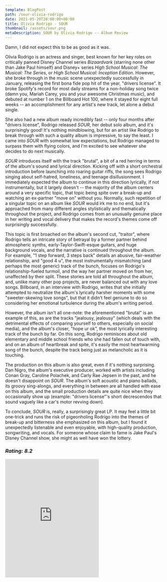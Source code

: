 ```yaml
---
template: BlogPost
path: /sour-olivia-rodrigo
date: 2021-05-20T20:00:00+00:00
title: Olivia Rodrigo - SOUR
thumbnail: /assets/sour.png
metaDescription: SOUR by Olivia Rodrigo -- Album Review
---
```


Damn, I did not expect this to be as good as it was.
<br/>

Olivia Rodrigo is an actress and singer, best known for her key roles on critically panned Disney Channel series *Bizaardvark* (starring none other than Jake Paul himself) and Disney+ series *High School Musical: The Musical: The Series*, or *High School Musical: Inception Edition*. However, she broke through in the music scene unexpectedly successfully in January, releasing the first bona fide pop hit of the year, "drivers license". It broke Spotify's record for most daily streams for a non-holiday song twice (damn you, Mariah Carey, you and your awesome Christmas music), and debuted at number 1 on the Billboard Hot 100, where it stayed for eight full weeks -- an accomplishment for any artist's new track, let alone a debut single. 
<br/>

She also had a new album ready incredibly fast -- only four months after "drivers license", Rodrigo released *SOUR*, her debut solo album, and it's surprisingly good! It's nothing mindblowing, but for an artist like Rodrigo to break through with such a quality album is impressive, to say the least. I came into *SOUR* with somewhat low expectations, but Rodrigo managed to surpass them with flying colors, and I'm excited to see whatever she decides to do next musically.
<br/>

*SOUR* introduces itself with the track "brutal", a bit of a red herring in terms of the album's sound and lyrical direction. Kicking off with a short orchestral introduction before launching into roaring guitar riffs, the song sees Rodrigo singing about self-hatred, loneliness, and teenage disillusionment. I immediately expected the album to continue in this direction lyrically, if not instrumentally, but it largely doesn't -- the majority of the album centers around a very specific topic, that topic being spite over a break-up and watching an ex-partner "move on" without you. Normally, such repetition of a singular topic on an album like *SOUR* would irk me to no end, but it's approached from many different angles stylistically and thematically throughout the project, and Rodrigo comes from an unusually genuine place in her writing and vocal delivery that makes the record's themes come off surprisingly successfully. 
<br/>

This topic is first broached on the album's second cut, "traitor", where Rodrigo tells an intricate story of betrayal by a former partner behind atmospheric synths, early-Taylor-Swift-esque guitars, and huge background vocals, and the narrative is continued throughout the album. For example, "1 step forward, 3 steps back" details an abusive, fair-weather relationship, and "good 4 u", the most instrumentally mismatching (and perhaps the most generic) track of the bunch, focuses on Rodrigo's relationship-fueled turmoil, and the way her partner moved on from her, unaffected by their split. These stories are told all throughout the album, and, unlike many other pop projects, are never balanced out with any love songs. Billboard, in an interview with Rodrigo, writes that she initially attempted to neutralize the album's lyrically harsher moments with some "sweeter-skewing love songs", but that it didn't feel geniune to do so considering her emotional turbulence during the album's writing period.
<br/>

However, the album isn't all one-note: the aforementioned "brutal" is an example of this, as are the tracks "jealousy, jealousy" (which deals with the detrimental effects of comparing yourself to others, especially on social media), and the album's closer, "hope ur ok", the most lyrically interesting track of the bunch by far. On this song, Rodrigo reminisces about old elementary and middle school friends who she had fallen out of touch with, and on an album of heartbreak and spite, it's easily the most heartwarming song of the bunch, despite the track being just as melancholic as it is touching.
<br/>

The production on this album is also great, even if it's nothing surprising. Dan Nigro, the album's executive producer, worked with artists including Conan Gray, Caroline Polachek, and Carly Rae Jepsen in the past, and he doesn't disappoint on *SOUR*. The album's soft acoustic and piano ballads, its groovy sing-alongs, and everything in between are all handled with ease on this album, and the small production details are quite nice when they occasionally show up (example: "drivers license"'s short decrescendos that sound vaguely like a car's motor revving down). 

To conclude, *SOUR* is, really, a surprisingly great LP. It may feel a little bit one-trick and runs the risk of pigeonholing Rodrigo into the themes of break-up and bitterness she emphasized on this album, but I found it unexpectedly listenable and even enjoyable, with high-quality production, songwriting, and vocals. For someone whose claim to fame is Jake Paul's Disney Channel show, she might as well have won the lottery. 

*<h3> Rating: 8.2 </h3>*

<iframe src="https://open.spotify.com/embed/album/6s84u2TUpR3wdUv4NgKA2j" width="300" height="380" frameborder="0" allowtransparency="true" allow="encrypted-media"></iframe>